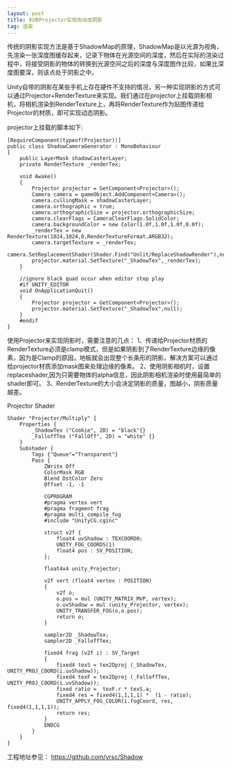 ```yaml
---
layout: post
title: 利用Projector实现伪动态阴影
tag: 渲染
---
```

传统的阴影实现方法是基于ShadowMap的原理，ShadowMap是以光源为视角，先渲染一张深度图缓存起来，记录下物体在光源空间的深度，然后在实际的渲染过程中，将接受阴影的物体的转换到光源空间之后的深度与深度图作比较，如果比深度图要深，则该点处于阴影之中。

Unity自带的阴影在某些手机上存在硬件不支持的情况，另一种实现阴影的方式可以通过Projector+RenderTexture来实现。我们通过在projector上挂载阴影相机，将相机渲染到RenderTexture上，再将RenderTexture作为贴图传递给Projector的材质，即可实现动态阴影。

projector上挂载的脚本如下:
```
[RequireComponent(typeof(Projector))]
public class ShadowCameraGenerator : MonoBehaviour 
{
	public LayerMask shadowCasterLayer;
	private RenderTexture _renderTex;

	void Awake()
	{
		Projector projector = GetComponent<Projector>();
		Camera camera = gameObject.AddComponent<Camera>();
		camera.cullingMask = shadowCasterLayer;
		camera.orthographic = true;
		camera.orthographicSize = projector.orthographicSize;
		camera.clearFlags = CameraClearFlags.SolidColor;
		camera.backgroundColor = new Color(1.0f,1.0f,1.0f,0.0f);
		_renderTex = new RenderTexture(1024,1024,0,RenderTextureFormat.ARGB32);
		camera.targetTexture = _renderTex;
		camera.SetReplacementShader(Shader.Find("Unlit/ReplaceShadowRender"),null);
		projector.material.SetTexture("_ShadowTex",_renderTex);
	}

	//ignore black quad occur when editor stop play
	#if UNITY_EDITOR
	void OnApplicationQuit()
	{	
		Projector projector = GetComponent<Projector>();
		projector.material.SetTexture("_ShadowTex",null);
	}
	#endif
}
```
使用Projector来实现阴影时，需要注意的几点：
1、传递给Projector材质的RenderTexture必须是clamp模式，但是如果阴影到了RenderTexture边缘的像素，因为是Clamp的原因，地板就会出现整个长条形的阴影，解决方案可以通过给projector材质添加mask图来处理边缘的像素。
2、使用阴影相机时，设置replaceshader,因为只需要物体的alpha信息，因此阴影相机渲染时使用最简单的shader即可。
3、RenderTexture的大小会决定阴影的质量，图越小，阴影质量越差。

Projector Shader
```
Shader "Projector/Multiply" {
	Properties {
		_ShadowTex ("Cookie", 2D) = "black"{}
		_FalloffTex ("FallOff", 2D) = "white" {}
	}
	Subshader {
		Tags {"Queue"="Transparent"}
		Pass {
			ZWrite Off
			ColorMask RGB
			Blend DstColor Zero
			Offset -1, -1

			CGPROGRAM
			#pragma vertex vert
			#pragma fragment frag
			#pragma multi_compile_fog
			#include "UnityCG.cginc"
			
			struct v2f {
				float4 uvShadow : TEXCOORD0;
				UNITY_FOG_COORDS(1)
				float4 pos : SV_POSITION;
			};
			
			float4x4 unity_Projector;

			v2f vert (float4 vertex : POSITION)
			{
				v2f o;
				o.pos = mul (UNITY_MATRIX_MVP, vertex);
				o.uvShadow = mul (unity_Projector, vertex);
				UNITY_TRANSFER_FOG(o,o.pos);
				return o;
			}
			
			sampler2D _ShadowTex;
			sampler2D _FalloffTex;
			
			fixed4 frag (v2f i) : SV_Target
			{
				fixed4 texS = tex2Dproj (_ShadowTex, UNITY_PROJ_COORD(i.uvShadow));
				fixed4 texF = tex2Dproj (_FalloffTex, UNITY_PROJ_COORD(i.uvShadow));
				fixed ratio =  texF.r * texS.a;
				fixed4 res = fixed4(1,1,1,1) *  (1 - ratio);
				UNITY_APPLY_FOG_COLOR(i.fogCoord, res, fixed4(1,1,1,1));
				return res;
			}
			ENDCG
		}
	}
}

```
工程地址参见： <a href="https://github.com/yrsc/Shadow" target="_blank">https://github.com/yrsc/Shadow</a>